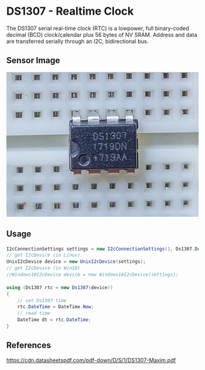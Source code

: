 # DS1307 - Realtime Clock
The DS1307 serial real-time clock (RTC) is a lowpower, full binary-coded decimal (BCD) clock/calendar plus 56 bytes of NV SRAM. Address and data are transferred serially through an I2C, bidirectional bus. 

## Sensor Image
![](sensor.jpg)

## Usage
```C#
I2cConnectionSettings settings = new I2cConnectionSettings(1, Ds1307.DefaultI2cAddress);
// get I2cDevice (in Linux)
UnixI2cDevice device = new UnixI2cDevice(settings);
// get I2cDevice (in Win10)
//Windows10I2cDevice device = new Windows10I2cDevice(settings);

using (Ds1307 rtc = new Ds1307(device))
{
    // set Ds1307 time
    rtc.DateTime = DateTime.Now;
    // read time
    DateTime dt = rtc.DateTime;
}
```

## References
https://cdn.datasheetspdf.com/pdf-down/D/S/1/DS1307-Maxim.pdf
